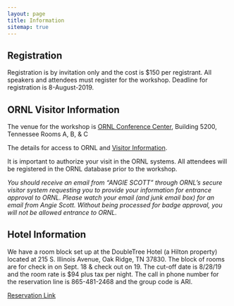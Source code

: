 ```yaml
---
layout: page
title: Information
sitemap: true
---
```


## Registration

Registration is by invitation only and the cost is $150 per registrant. All speakers and attendees must register for the workshop. Deadline for registration is 8-August-2019.

## ORNL Visitor Information

The venue for the workshop is [ORNL Conference Center](https://map.ornl.org/#!BLD_2015061703231), Building 5200, Tennessee Rooms A, B, & C

The details for access to ORNL and [Visitor Information](https://www.ornl.gov/content/come-see-us). 

It is important to authorize your visit in the ORNL systems. All attendees will be registered in the ORNL database prior to the workshop. 

*You should receive an email from “ANGIE SCOTT” through ORNL’s secure visitor system requesting you to provide your information for entrance approval to ORNL.  Please watch your email (and junk email box) for an email from Angie Scott.  Without being processed for badge approval, you will not be allowed entrance to ORNL.*

## Hotel Information

We have a room block set up at the DoubleTree Hotel (a Hilton property) located at 215 S. Illinois Avenue, Oak Ridge, TN  37830.  The block of rooms are for check in on Sept. 18 & check out on 19.    The cut-off date is 8/28/19 and the room rate is $94 plus tax per night.   The call in phone number for the reservation line is 865-481-2468 and the group code is ARI.  

[Reservation Link](https://doubletree.hilton.com/en/dt/groups/personalized/O/ORKDTDT-ARI-20190918/index.jhtml?WT.mc_id=POG)
